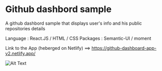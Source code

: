 # Github dashbord sample
A github dashbord sample that displays user's info and his public repositories details


Language : React.JS / HTML / CSS
Packages : Semantic-UI / moment 

Link to the App (heberged on Netlify) ==> https://github-dashboard-app-v2.netlify.app/

![Alt Text](https://gifyu.com/image/eqfz)

